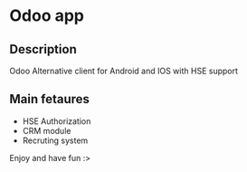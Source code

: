 # Odoo app 

## Description
Odoo Alternative client for Android and IOS with HSE support

## Main fetaures
- HSE Authorization
- CRM module
- Recruting system

Enjoy and have fun :>
